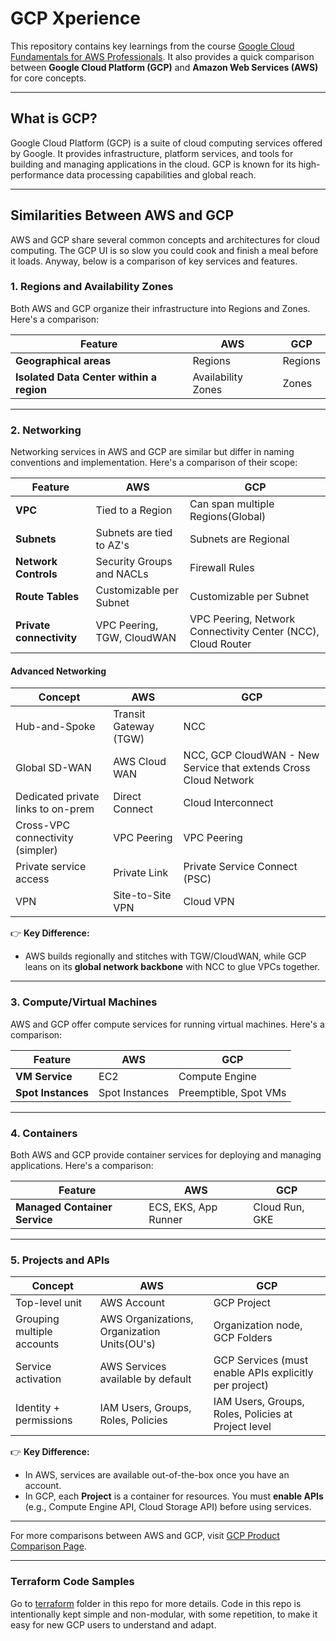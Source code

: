 # **GCP Xperience**

This repository contains key learnings from the course [Google Cloud Fundamentals for AWS Professionals](https://www.cloudskillsboost.google/course_templates/38). It also provides a quick comparison between **Google Cloud Platform (GCP)** and **Amazon Web Services (AWS)** for core concepts.

---

## What is GCP?
Google Cloud Platform (GCP) is a suite of cloud computing services offered by Google. It provides infrastructure, platform services, and tools for building and managing applications in the cloud. GCP is known for its high-performance data processing capabilities and global reach.

---

## Similarities Between AWS and GCP
AWS and GCP share several common concepts and architectures for cloud computing. The GCP UI is so slow you could cook and finish a meal before it loads. Anyway, below is a comparison of key services and features.

### 1. Regions and Availability Zones
Both AWS and GCP organize their infrastructure into Regions and Zones. Here's a comparison:

| Feature                                  | AWS                | GCP     |
|------------------------------------------|--------------------|---------|
| **Geographical areas**                   | Regions            | Regions |
| **Isolated Data Center within a region** | Availability Zones | Zones   |

---

### 2. Networking
Networking services in AWS and GCP are similar but differ in naming conventions and implementation. Here's a comparison of their scope:

| Feature                  | AWS                        | GCP                                                            |
|--------------------------|----------------------------|----------------------------------------------------------------|
| **VPC**                  | Tied to a Region           | Can span multiple Regions(Global)                              |
| **Subnets**              | Subnets are tied to AZ's   | Subnets are Regional                                           |
| **Network Controls**     | Security Groups and NACLs  | Firewall Rules                                                 | 
| **Route Tables**         | Customizable per Subnet    | Customizable per Subnet                                        |
| **Private connectivity** | VPC Peering, TGW, CloudWAN | VPC Peering, Network Connectivity Center (NCC), Cloud Router   |


#### Advanced Networking

| Concept                            | AWS                               | GCP                                                              |
|------------------------------------|-----------------------------------|------------------------------------------------------------------|
| Hub-and-Spoke                      | Transit Gateway (TGW)             | NCC                                                              |
| Global SD-WAN                      | AWS Cloud WAN                     | NCC, GCP CloudWAN - New Service that extends Cross Cloud Network |
| Dedicated private links to on-prem | Direct Connect                    | Cloud Interconnect                                               |
| Cross-VPC connectivity (simpler)   | VPC Peering                       | VPC Peering                                                      |
| Private service access             | Private Link                      | Private Service Connect (PSC)                                    |
| VPN                                | Site-to-Site VPN                  | Cloud VPN                                                        |

👉 **Key Difference:**
- AWS builds regionally and stitches with TGW/CloudWAN, while GCP leans on its **global network backbone** with NCC to glue VPCs together.

---

### 3. Compute/Virtual Machines
AWS and GCP offer compute services for running virtual machines. Here's a comparison:

| Feature               | AWS                                | GCP                                |
|-----------------------|------------------------------------|------------------------------------|
| **VM Service**        | EC2                                | Compute Engine                     |
| **Spot Instances**    | Spot Instances                     | Preemptible, Spot VMs              |

---

### 4. Containers
Both AWS and GCP provide container services for deploying and managing applications. Here's a comparison:

| Feature                       | AWS                  | GCP              |
|-------------------------------|----------------------|------------------|
| **Managed Container Service** | ECS, EKS, App Runner | Cloud Run, GKE   |

---

### 5. Projects and APIs

| Concept                    | AWS                                         | GCP                                                    |
|----------------------------|---------------------------------------------|--------------------------------------------------------|
| Top-level unit             | AWS Account                                 | GCP Project                                            |
| Grouping multiple accounts | AWS Organizations, Organization Units(OU's) | Organization node, GCP Folders                         |
| Service activation         | AWS Services available by default           | GCP Services (must enable APIs explicitly per project) |
| Identity + permissions     | IAM Users, Groups, Roles, Policies          | IAM Users, Groups, Roles, Policies at Project level    |


👉 **Key Difference:**
- In AWS, services are available out-of-the-box once you have an account.
- In GCP, each **Project** is a container for resources. You must **enable APIs** (e.g., Compute Engine API, Cloud Storage API) before using services.

---

For more comparisons between AWS and GCP, visit [GCP Product Comparison Page](https://cloud.google.com/docs/get-started/aws-azure-gcp-service-comparison).

---

### Terraform Code Samples
Go to [terraform](../terraform) folder in this repo for more details. Code in this repo is intentionally kept simple and non-modular, with some repetition, to make it easy for new GCP users to understand and adapt.
